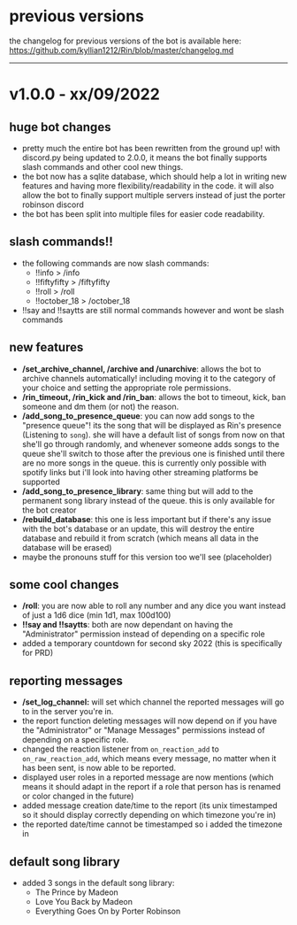 # previous versions
the changelog for previous versions of the bot is available here: https://github.com/kyllian1212/Rin/blob/master/changelog.md

------------------------------------------------------------------------
# v1.0.0 - xx/09/2022

## **huge bot changes**
* pretty much the entire bot has been rewritten from the ground up! with discord.py being updated to 2.0.0, it means the bot finally supports slash commands and other cool new things.
* the bot now has a sqlite database, which should help a lot in writing new features and having more flexibility/readability in the code. it will also allow the bot to finally support multiple servers instead of just the porter robinson discord
* the bot has been split into multiple files for easier code readability.

## **slash commands!!**
* the following commands are now slash commands:
  * !!info > /info
  * !!fiftyfifty > /fiftyfifty
  * !!roll > /roll
  * !!october_18 > /october_18
* !!say and !!saytts are still normal commands however and wont be slash commands

## **new features**
* **/set_archive_channel, /archive and /unarchive**: allows the bot to archive channels automatically! including moving it to the category of your choice and setting the appropriate role permissions.
* **/rin_timeout, /rin_kick and /rin_ban**: allows the bot to timeout, kick, ban someone and dm them (or not) the reason. 
* **/add_song_to_presence_queue**: you can now add songs to the "presence queue"! its the song that will be displayed as Rin's presence (Listening to `song`). she will have a default list of songs from now on that she'll go through randomly, and whenever someone adds songs to the queue she'll switch to those after the previous one is finished until there are no more songs in the queue. this is currently only possible with spotify links but i'll look into having other streaming platforms be supported
* **/add_song_to_presence_library**: same thing but will add to the permanent song library instead of the queue. this is only available for the bot creator
* **/rebuild_database**: this one is less important but if there's any issue with the bot's database or an update, this will destroy the entire database and rebuild it from scratch (which means all data in the database will be erased)
* maybe the pronouns stuff for this version too we'll see (placeholder)

## **some cool changes**
* **/roll**: you are now able to roll any number and any dice you want instead of just a 1d6 dice (min 1d1, max 100d100)
* **!!say and !!saytts**: both are now dependant on having the "Administrator" permission instead of depending on a specific role
* added a temporary countdown for second sky 2022 (this is specifically for PRD)

## **reporting messages**
* **/set_log_channel:** will set which channel the reported messages will go to in the server you're in.
* the report function deleting messages will now depend on if you have the "Administrator" or "Manage Messages" permissions instead of depending on a specific role.
* changed the reaction listener from `on_reaction_add` to `on_raw_reaction_add`, which means every message, no matter when it has been sent, is now able to be reported.
* displayed user roles in a reported message are now mentions (which means it should adapt in the report if a role that person has is renamed or color changed in the future)
* added message creation date/time to the report (its unix timestamped so it should display correctly depending on which timezone you're in)
* the reported date/time cannot be timestamped so i added the timezone in

## **default song library**
* added 3 songs in the default song library:
  * The Prince by Madeon
  * Love You Back by Madeon
  * Everything Goes On by Porter Robinson